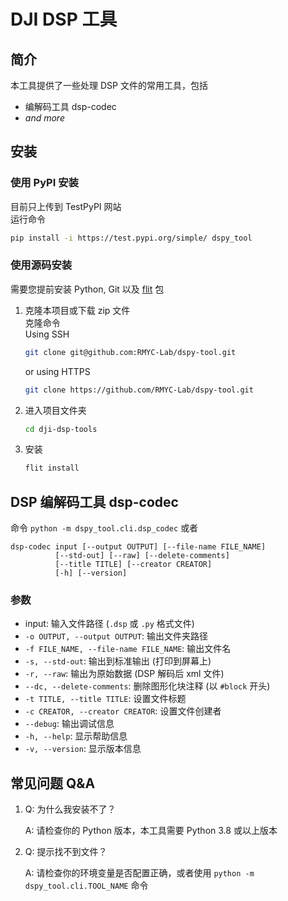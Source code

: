 # DJI DSP 工具

## 简介

本工具提供了一些处理 DSP 文件的常用工具，包括

- 编解码工具 dsp-codec
- *and more*

## 安装

### 使用 PyPI 安装

目前只上传到 TestPyPI 网站  
运行命令  
```bash
pip install -i https://test.pypi.org/simple/ dspy_tool
```

### 使用源码安装

需要您提前安装 Python, Git 以及 [flit](https://pypi.org/project/flit/) 包

1. 克隆本项目或下载 zip 文件  
   克隆命令  
   Using SSH
   ```bash
   git clone git@github.com:RMYC-Lab/dspy-tool.git
   ```
   or using HTTPS
   ```bash
   git clone https://github.com/RMYC-Lab/dspy-tool.git
   ```
2. 进入项目文件夹
   ```bash
   cd dji-dsp-tools
   ```
3. 安装
   ```bash
   flit install
   ```

## DSP 编解码工具 dsp-codec

命令
`python -m dspy_tool.cli.dsp_codec` 或者
```
dsp-codec input [--output OUTPUT] [--file-name FILE_NAME]
          [--std-out] [--raw] [--delete-comments]
          [--title TITLE] [--creator CREATOR]
          [-h] [--version]
```

### 参数

- input: 输入文件路径 (`.dsp` 或 `.py` 格式文件)
- `-o OUTPUT, --output OUTPUT`: 输出文件夹路径
- `-f FILE_NAME, --file-name FILE_NAME`: 输出文件名
- `-s, --std-out`: 输出到标准输出 (打印到屏幕上)
- `-r, --raw`: 输出为原始数据 (DSP 解码后 xml 文件)
- `--dc, --delete-comments`: 删除图形化块注释 (以 `#block` 开头)
- `-t TITLE, --title TITLE`: 设置文件标题
- `-c CREATOR, --creator CREATOR`: 设置文件创建者
- `--debug`: 输出调试信息
- `-h, --help`: 显示帮助信息
- `-v, --version`: 显示版本信息

## 常见问题 Q&A

1. Q: 为什么我安装不了？

   A: 请检查你的 Python 版本，本工具需要 Python 3.8 或以上版本

2. Q: 提示找不到文件？

   A: 请检查你的环境变量是否配置正确，或者使用 `python -m dspy_tool.cli.TOOL_NAME` 命令
